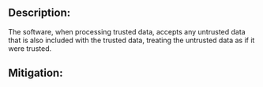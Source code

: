 ## Description:

The software, when processing trusted data, accepts any untrusted data that is also included with the trusted data, treating the untrusted data as if it were trusted.



## Mitigation:
